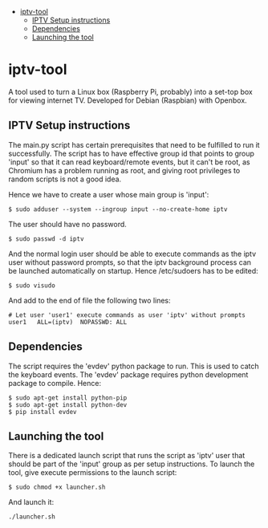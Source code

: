 - [iptv-tool](#)
	- [IPTV Setup instructions](#)
	- [Dependencies](#)
	- [Launching the tool](#)

iptv-tool
==========================================================================

A tool used to turn a Linux box (Raspberry Pi, probably) into a set-top box
for viewing internet TV. Developed for Debian (Raspbian) with Openbox.

IPTV Setup instructions
--------------------------------------------------------------------------

The main.py script has certain prerequisites that need to be fulfilled to
run it successfully. The script has to have effective group id that points
to group 'input' so that it can read keyboard/remote events, but it can't
be root, as Chromium has a problem running as root, and giving root 
privileges to random scripts is not a good idea.

Hence we have to create a user whose main group is 'input':
```
$ sudo adduser --system --ingroup input --no-create-home iptv
```
The user should have no password.
```
$ sudo passwd -d iptv
```
And the normal login user should be able to execute commands as the
iptv user without password prompts, so that the iptv background process
can be launched automatically on startup. Hence /etc/sudoers has to be
edited:
```
$ sudo visudo
```
And add to the end of file the following two lines:
```
# Let user 'user1' execute commands as user 'iptv' without prompts
user1	ALL=(iptv)	NOPASSWD: ALL
```

Dependencies
--------------------------------------------------------------------------

The script requires the 'evdev' python package to run. This is used
to catch the keyboard events. The 'evdev' package requires python
development package to compile. Hence:
```
$ sudo apt-get install python-pip
$ sudo apt-get install python-dev
$ pip install evdev
```
Launching the tool
--------------------------------------------------------------------------
There is a dedicated launch script that runs the script as 'iptv' user
that should be part of the 'input' group as per setup instructions. To 
launch the tool, give execute permissions to the launch script:
```
$ sudo chmod +x launcher.sh
```
And launch it:
```
./launcher.sh
```
